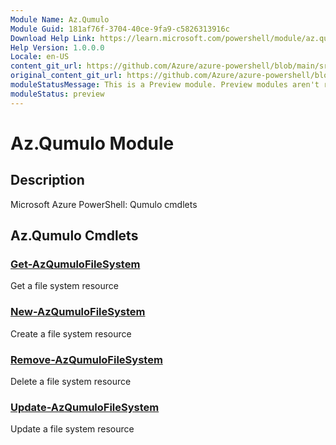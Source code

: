 ```yaml
---
Module Name: Az.Qumulo
Module Guid: 181af76f-3704-40ce-9fa9-c5826313916c
Download Help Link: https://learn.microsoft.com/powershell/module/az.qumulo
Help Version: 1.0.0.0
Locale: en-US
content_git_url: https://github.com/Azure/azure-powershell/blob/main/src/Qumulo/Qumulo/help/Az.Qumulo.md
original_content_git_url: https://github.com/Azure/azure-powershell/blob/main/src/Qumulo/Qumulo/help/Az.Qumulo.md
moduleStatusMessage: This is a Preview module. Preview modules aren't recommended for use in production environments. For more information, see https://aka.ms/azps-refstatus.
moduleStatus: preview
---
```

# Az.Qumulo Module
## Description
Microsoft Azure PowerShell: Qumulo cmdlets

## Az.Qumulo Cmdlets
### [Get-AzQumuloFileSystem](Get-AzQumuloFileSystem.md)
Get a file system resource

### [New-AzQumuloFileSystem](New-AzQumuloFileSystem.md)
Create a file system resource

### [Remove-AzQumuloFileSystem](Remove-AzQumuloFileSystem.md)
Delete a file system resource

### [Update-AzQumuloFileSystem](Update-AzQumuloFileSystem.md)
Update a file system resource


